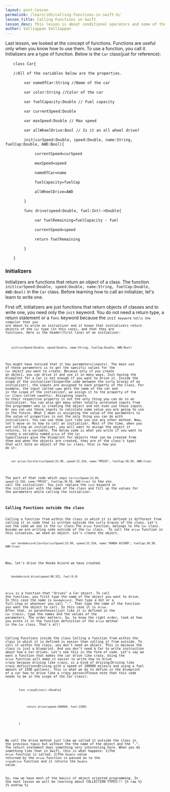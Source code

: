 ```yaml
---
layout: post-lesson
permalink: /learn/iOS/calling-functions-in-swift-6/
lesson_title: Calling Functions in Swift
lesson_desc: This lesson is about conditional operators and some of their uses in iOS.
author: Valliappan Valliappan
---
```


<script src="/questions.js"></script>
Last lesson, we looked at the concept of functions. Functions are useful only when you know how to use them. To use a function, you call it. Initializers are a type of function.
Below is the <code>Car</code> class(just for reference):
<pre>   <code>class Car{</code></pre>

<pre>   <code>//All of the variables below are the properties.</code></pre>

<pre>       <code>var nameOfCar:String //Name of the car</code></pre>

<pre>       <code>var color:String //Color of the car</code></pre>

<pre>       <code>var fuelCapacity:Double // Fuel capacity</code></pre>

<pre>       <code>var currentSpeed:Double</code></pre>

<pre>       <code>var maxSpeed:Double // Max speed</code></pre>

<pre>       <code>var allWheelDrive:Bool // Is it an all wheel drive?</code></pre>

<pre>       <code>init(curSpeed:Double, speed:Double, name:String, fuelCap:Double, AWD:Bool){</code></pre>

<pre>           <code>currentSpeed=curSpeed</code></pre>

<pre>           <code>maxSpeed=speed</code></pre>

<pre>           <code>nameOfCar=name</code></pre>

<pre>           <code>fuelCapacity=fuelCap</code></pre>

<pre>           <code>allWheelDrive=AWD</code></pre>

<pre>       <code>}</code></pre>

<pre>       <code>func drive(speed:Double, fuel:Int)->Double{</code></pre>

<pre>           <code>var fuelRemaining=fuelCapacity - fuel</code></pre>

<pre>           <code>currentSpeed=speed</code></pre>

<pre>           <code>return fuelRemaining</code></pre>

<pre>       <code>}</code></pre>

<pre>   <code>}</code></pre>

<h3>Initializers</h3>
Initializers are functions that return an object of a class. The function <code>init(curSpeed:Double, speed:Double, name:String, fuelCap:Double, AWD:Bool)</code> in the <code>Car</code> class. Before learning how to call an initializer, let's learn to write one.

First off, initializers are just functions that return objects of classes and to write one, you need only the <code>init</code> keyword. You do not need a return type, a return statement or a <code>func</code> keyword because the <code>init<code> keyword tells the compiler that you are about to write an initializer and it knows that initializers return objects of the <code>Car</code> type (in this case), and that they are functions.
Here is the header(first line) of an initializer:
<pre>   <code>init(curSpeed:Double, speed:Double, name:String, fuelCap:Double, AWD:Bool)</code></pre>
You might have noticed that it has parameters(inputs). The main use of these parameters is to get the specific values for the <code>Car</code> object you want to create. Because only if you create an object, you can drive it and use it in many ways. Just having the blueprint for a Car is not enough if you want to drive it. Inside the scope of the initializer(Scope=the code between the curly braces of an initializer), the inputs are assigned to each property of the Class. For example, the input called <code>name</code> gets the name of the car and in the scope of the initializer, we assign it to the property of the <code>Car</code> class called <code>nameOfCar</code>. Assigning inputs to their respective property is not the only thing you can do in an initializer. You can also get many other totally unrelated inputs from the programmer who is creating the object and not even use those inputs. Or you can use those inputs to calculate some value you are going to use in the future. What I mean is assigning the value of the parameters to the value of properties is not the only thing you can do with initializers. You can use them just like you use any other method.
Now, let's move on to how to call an initializar. Most of the time, when you are calling an initializer, you will want to assign the object it returns, to a variable. The below code is what you write if you want to create a variable named <code>prius</code> of the <code>Car</code> type(Classes give the blueprint for objects that can be created from them and when the objects are created, they are of the class's type) that will hold an object of the <code>Car</code> class, this is how you do it:
<pre>   <code>var prius:Car=Car(curSpeed:23.99, speed:12.334, name:"PRIUS", fuelCap:30.50, AWD:true)</code></pre>
The part of that code which says <code>Car(curSpeed:23.99, speed:12.334, name:"PRIUS", fuelCap:30.50, AWD:true)</code> is how you call the initializer. You just replace the <code>init</code> keyword in the initializer with the name of the class and fill up the values for the parameters while calling the initializer. 

<h3>Calling Functions outside the class</h3>
Calling a function from within the class in which it is defined is different from calling it in code that is written outside the curly braces of the class. Let's use the code we see in the <code>Car</code> class.The <code>drive</code> function, belongs to the <code>Car</code> class. Assume we are writing code outside of the <code>Car</code> class.  To call the <code>drive</code> function in this situation, we need an object. Let's create the object.

<pre>   <code>var hondaAccord:Car=Car(curSpeed:23.99, speed:12.334, name:"HONDA ACCORD", fuelCap:30.50, AWD:true)</code></pre>

Now, let's drive the Honda Accord we have created.

<pre>   <code>hondaAccord.drive(speed:90.322, fuel:0.9)</code></pre>

<code>drive</code> is a function that "drives" a Car object. To call the function, you first type the name of the object you want to drive. In this case the name is <code>hondaAccord</code>. Then type a dot or a full-stop or whatever you call ".". Then type the name of the function you want the object to call. In this case it is <code>drive</code>. After that, in parantheses(just like it is defined in the <code>Car</code>  class), type the names and the values of the parameters. The order matters. So, to know the right order, look at how you wrote it in the function definition of the <code>drive</code> method in the <code>Car</code> class. That's all!

Calling Functions inside the class
Calling a function from within the class in which it is defined is easier than calling it from outside. To call it within the class, you don't need an object. This is because the class is just a blueprint. And you don't need a Car to write instruction about how a Car drives.
Let's see this in the form of code. Let's say we want a function that makes the car drive like crazy. Using the <code>drive</code> function will make it easier to write how to drive crazy because driving like crazy, is a kind of driving(Driving like crazy definition=Driving with a speed of 100000 miles/s and using a fuel amount of 1500 gallons). This is what we do to define in the blueprint of a car how to drive like a crazy person(Please note that this code needs to be in the scope of the Car class):

<pre>       <code>func crazyDrive()->Double{</code></pre>

<pre>           <code>return drive(speed:100000, fuel:1500)</code></pre>

<pre>       <code>}</code></pre>

We call the drive method just like we called it outside the class in the previous topic but without the the name of the object and the ".". The return statement does something very interesting here. When you do something like that in Swift, this is what happens:
1)The <code>drive</code> function is called.
2)The <code>Double</code> value returned by the <code>drive</code> function is passed on to the <code>crazyDrive</code> function and it returns the <code>Double</code> value.

So, now we have most of the basics of object oriented programming. In the next lesson we will be learning about COLLECTION TYPES!!! 
{% raw %}
{% endraw %}
